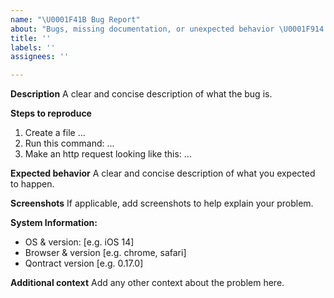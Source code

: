 ```yaml
---
name: "\U0001F41B Bug Report"
about: "Bugs, missing documentation, or unexpected behavior \U0001F914."
title: ''
labels: ''
assignees: ''

---
```


**Description**
A clear and concise description of what the bug is.

**Steps to reproduce**
1. Create a file ...
2. Run this command: ...
3. Make an http request looking like this: ...

**Expected behavior**
A clear and concise description of what you expected to happen.

**Screenshots**
If applicable, add screenshots to help explain your problem.

**System Information:**
 - OS & version: [e.g. iOS 14]
 - Browser & version [e.g. chrome, safari]
 - Qontract version [e.g. 0.17.0]

**Additional context**
Add any other context about the problem here.
